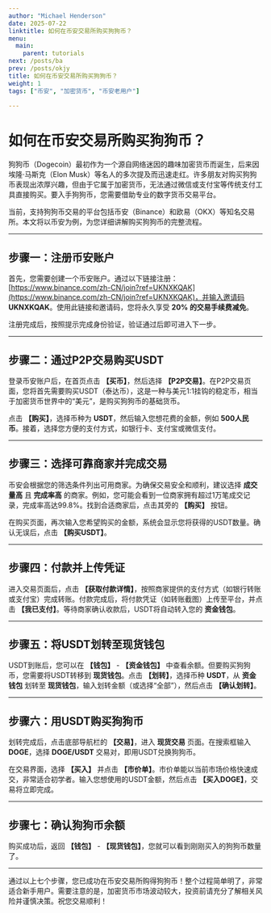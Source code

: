 ```yaml
---
author: "Michael Henderson"
date: 2025-07-22
linktitle: 如何在币安交易所购买狗狗币？
menu:
  main:
    parent: tutorials
next: /posts/ba
prev: /posts/okjy
title: 如何在币安交易所购买狗狗币？
weight: 1
tags: ["币安", "加密货币", "币安老用户"]

---
```

# 如何在币安交易所购买狗狗币？

狗狗币（Dogecoin）最初作为一个源自网络迷因的趣味加密货币而诞生，后来因埃隆·马斯克（Elon Musk）等名人的多次提及而迅速走红。许多朋友对购买狗狗币表现出浓厚兴趣，但由于它属于加密货币，无法通过微信或支付宝等传统支付工具直接购买。要入手狗狗币，您需要借助专业的数字货币交易平台。

当前，支持狗狗币交易的平台包括币安（Binance）和欧易（OKX）等知名交易所。本文将以币安为例，为您详细讲解购买狗狗币的完整流程。

---

## 步骤一：注册币安账户

首先，您需要创建一个币安账户。通过以下链接注册：[https://www.binance.com/zh-CN/join?ref=UKNXKQAK](https://www.binance.com/zh-CN/join?ref=UKNXKQAK)，并输入邀请码 **UKNXKQAK**。使用此链接和邀请码，您将永久享受 **20% 的交易手续费减免**。

注册完成后，按照提示完成身份验证，验证通过后即可进入下一步。

---

## 步骤二：通过P2P交易购买USDT

登录币安账户后，在首页点击 **【买币】**，然后选择 **【P2P交易】**。在P2P交易页面，您将首先需要购买USDT（泰达币），这是一种与美元1:1挂钩的稳定币，相当于加密货币世界中的“美元”，是购买狗狗币的基础货币。

点击 **【购买】**，选择币种为 **USDT**，然后输入您想花费的金额，例如 **500人民币**。接着，选择您方便的支付方式，如银行卡、支付宝或微信支付。

---

## 步骤三：选择可靠商家并完成交易

币安会根据您的筛选条件列出可用商家。为确保交易安全和顺利，建议选择 **成交量高** 且 **完成率高** 的商家。例如，您可能会看到一位商家拥有超过1万笔成交记录，完成率高达99.8%。找到合适商家后，点击其旁的 **【购买】** 按钮。

在购买页面，再次输入您希望购买的金额，系统会显示您将获得的USDT数量。确认无误后，点击 **【购买USDT】**。

---

## 步骤四：付款并上传凭证

进入交易页面后，点击 **【获取付款详情】**，按照商家提供的支付方式（如银行转账或支付宝）完成转账。付款完成后，将付款凭证（如转账截图）上传至平台，并点击 **【我已支付】**。等待商家确认收款后，USDT将自动转入您的 **资金钱包**。

---

## 步骤五：将USDT划转至现货钱包

USDT到账后，您可以在 **【钱包】** - **【资金钱包】** 中查看余额。但要购买狗狗币，您需要将USDT转移到 **现货钱包**。点击 **【划转】**，选择币种 **USDT**，从 **资金钱包** 划转至 **现货钱包**，输入划转金额（或选择“全部”），然后点击 **【确认划转】**。

---

## 步骤六：用USDT购买狗狗币

划转完成后，点击底部导航栏的 **【交易】**，进入 **现货交易** 页面。在搜索框输入 **DOGE**，选择 **DOGE/USDT** 交易对，即用USDT兑换狗狗币。

在交易界面，选择 **【买入】** 并点击 **【市价单】**。市价单能以当前市场价格快速成交，非常适合初学者。输入您想使用的USDT金额，然后点击 **【买入DOGE】**，交易将立即完成。

---

## 步骤七：确认狗狗币余额

购买成功后，返回 **【钱包】** - **【现货钱包】**，您就可以看到刚刚买入的狗狗币数量了。

---

通过以上七个步骤，您已成功在币安交易所购得狗狗币！整个过程简单明了，非常适合新手用户。需要注意的是，加密货币市场波动较大，投资前请充分了解相关风险并谨慎决策。祝您交易顺利！